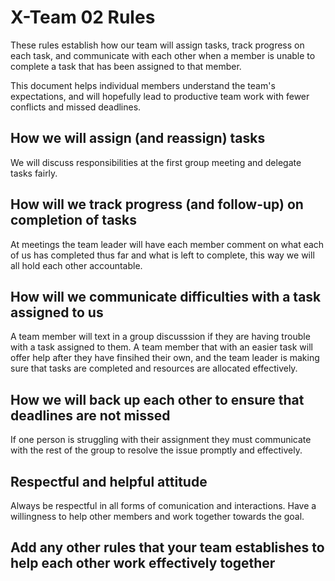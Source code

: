 # X-Team 02 Rules

These rules establish how our team will assign tasks,
track progress on each task, and communicate with each other 
when a member is unable to complete a task that has been assigned to that member.

This document helps individual members understand the team's expectations,
and will hopefully lead to productive team work with fewer conflicts
and missed deadlines.

## How we will assign (and reassign) tasks
We will discuss responsibilities at the first group meeting and delegate tasks fairly.


## How will we track progress (and follow-up) on completion of tasks
At meetings the team leader will have each member comment on what each of us has 
completed thus far and what is left to complete, this way we will all hold each other accountable. 

## How will we communicate difficulties with a task assigned to us
A team member will text in a group discusssion if they are having trouble with a task assigned to them. A team member that with an easier task will offer help after they have finsihed their own, and the team leader is making sure that tasks are completed and resources are allocated effectively.


## How we will back up each other to ensure that deadlines are not missed
If one person is struggling with their assignment they must communicate with the rest
of the group to resolve the issue promptly and effectively.

## Respectful and helpful attitude
Always be respectful in all forms of comunication and interactions. 
Have a willingness to help other members and work together towards the goal. 

## Add any other rules that your team establishes to help each other work effectively together



